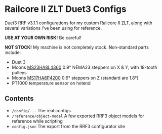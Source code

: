 # Railcore II ZLT Duet3 Configs

Duet3 RRF v3.1.1 configurations for my custom Railcore II ZLT, along with 
several variations I've been using for reference.

**USE AT YOUR OWN RISK!** Be careful!

**NOT STOCK!** My machine is not completely stock. Non-standard parts include:
* Duet 3
* Moons [MS23HA8L4360](https://www.moonsindustries.com/p/nema-23-high-precision-hybrid-stepper-motors/ms23ha8l4360-000004611110015316) 0.9° NEMA23 steppers on X & Y, with 18-tooth pulleys
* Moons [MS17HA6P4200](https://www.moonsindustries.com/p/nema-17-high-precision-hybrid-stepper-motors/ms17ha6p4200-000004611110015926) 0.9° steppers on Z (standard are 1.8°)
* PT1000 temperature sensor on hotend

## Contents

* `/config/...` The real configs
* `/reference/object-model` A few exported RRF3 object models for reference while scripting
* `config.json` The export from the RRF3 configurator site
